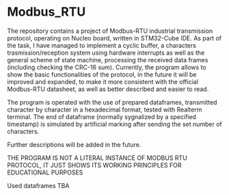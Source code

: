 # Modbus_RTU

The repository contains a project of Modbus-RTU industrial transmission protocol, operating on Nucleo board, written in STM32-Cube IDE. As part of the task, I have managed to implement a cyclic buffer, a characters trasmission/reception system using hardware interrupts as well as the general scheme of state machine, processing the received data frames (including checking the CRC-16 sum). Currently, the program allows to show the basic functionalities of the protocol, in the future it will be improved and expanded, to make it more consistent with the official Modbus-RTU datasheet, as well as better described and easier to read.  

The program is operated with the use of prepared dataframes, transmitted character by character in a hexadecimal format, tested with Realterm terminal. The end of dataframe (normally sygnalized by a specified timestamp) is simulated by artificial marking after sending the set number of characters. 

Further descriptions will be added in the future.

THE PROGRAM IS NOT A LITERAL INSTANCE OF MODBUS RTU PROTOCOL, IT JUST SHOWS ITS WORKING PRINCIPLES FOR EDUCATIONAL PURPOSES

Used dataframes TBA
